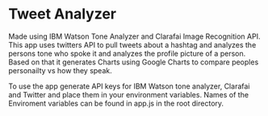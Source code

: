 # Tweet Analyzer

Made using IBM Watson Tone Analyzer and Clarafai Image Recognition API. This app uses twitters API to pull tweets about a hashtag and analyzes the persons tone who spoke it and analyzes the profile picture of a person. Based on that it generates Charts using Google Charts to compare peoples personailty vs how they speak.

To use the app generate API keys for IBM Watson tone analyzer, Clarafai and Twitter and place them in your environment variables. Names of the Enviroment variables can be found in app.js in the root directory.
